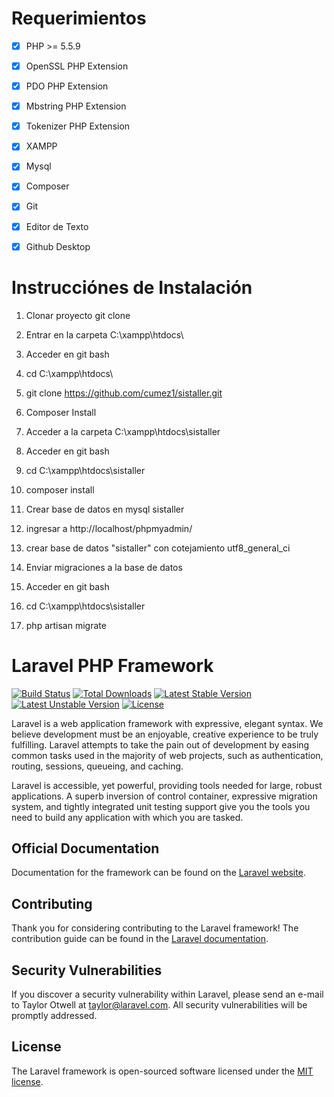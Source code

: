 # Requerimientos
- [x] PHP >= 5.5.9
- [x] OpenSSL PHP Extension
- [x] PDO PHP Extension
- [x] Mbstring PHP Extension
- [x] Tokenizer PHP Extension

- [x] XAMPP 
- [x] Mysql
- [x] Composer
- [x] Git
- [x] Editor de Texto
- [x] Github Desktop 



# Instrucciónes de Instalación

1. Clonar proyecto git clone 
  1. Entrar en la carpeta C:\xampp\htdocs\
  2. Acceder en git bash 
  3. cd C:\xampp\htdocs\
  4. git clone https://github.com/cumez1/sistaller.git

2. Composer Install
  1. Acceder a la carpeta C:\xampp\htdocs\sistaller
  2. Acceder en git bash
  3. cd C:\xampp\htdocs\sistaller
  4. composer install

3. Crear base de datos en mysql sistaller
  1. ingresar a http://localhost/phpmyadmin/
  2. crear base de datos "sistaller" con cotejamiento utf8_general_ci


4. Enviar migraciones a la base de datos
  1. Acceder en git bash
  2. cd C:\xampp\htdocs\sistaller
  3. php artisan migrate


# Laravel PHP Framework

[![Build Status](https://travis-ci.org/laravel/framework.svg)](https://travis-ci.org/laravel/framework)
[![Total Downloads](https://poser.pugx.org/laravel/framework/d/total.svg)](https://packagist.org/packages/laravel/framework)
[![Latest Stable Version](https://poser.pugx.org/laravel/framework/v/stable.svg)](https://packagist.org/packages/laravel/framework)
[![Latest Unstable Version](https://poser.pugx.org/laravel/framework/v/unstable.svg)](https://packagist.org/packages/laravel/framework)
[![License](https://poser.pugx.org/laravel/framework/license.svg)](https://packagist.org/packages/laravel/framework)

Laravel is a web application framework with expressive, elegant syntax. We believe development must be an enjoyable, creative experience to be truly fulfilling. Laravel attempts to take the pain out of development by easing common tasks used in the majority of web projects, such as authentication, routing, sessions, queueing, and caching.

Laravel is accessible, yet powerful, providing tools needed for large, robust applications. A superb inversion of control container, expressive migration system, and tightly integrated unit testing support give you the tools you need to build any application with which you are tasked.

## Official Documentation

Documentation for the framework can be found on the [Laravel website](http://laravel.com/docs).

## Contributing

Thank you for considering contributing to the Laravel framework! The contribution guide can be found in the [Laravel documentation](http://laravel.com/docs/contributions).

## Security Vulnerabilities

If you discover a security vulnerability within Laravel, please send an e-mail to Taylor Otwell at taylor@laravel.com. All security vulnerabilities will be promptly addressed.

## License

The Laravel framework is open-sourced software licensed under the [MIT license](http://opensource.org/licenses/MIT).
